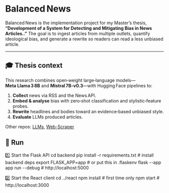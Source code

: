 # Balanced News

Balanced News is the implementation project for my Master’s thesis, **“Development of a System for Detecting and Mitigating Bias in News Articles..”** The goal is to ingest articles from multiple outlets, quantify ideological bias, and generate a rewrite so readers can read a less unbiased article.

---

## 🎓 Thesis context

This research combines open‑weight large‑language models—**Meta Llama 3 8B** and **Mistral 7B‑v0.3**—with Hugging Face pipelines to:

1. **Collect** news via RSS and the News API.  
2. **Embed & analyse** bias with zero‑shot classification and stylistic‑feature probes.  
3. **Rewrite** headlines and bodies toward an evidence‑based unbiased style.  
4. **Evaluate** LLMs produced articles.
   
Other repos: [LLMs](https://github.com/xhulio11/LLMs-), [Web-Scraper](https://github.com/xhulio11/GoNews)


## 📂 Run
1️⃣ Start the Flask API
cd backend
pip install -r requirements.txt                 # install backend deps
export FLASK_APP=app                            # or put this in .flaskenv
flask --app app run --debug                     # http://localhost:5000

2️⃣ Start the React client
cd ../react
npm install                                     # first time only
npm start                                       # http://localhost:3000



